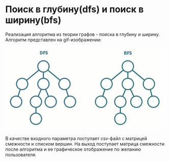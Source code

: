 # Поиск в глубину(dfs) и поиск в ширину(bfs) 
 
Реализация алгоритма из теории графов - поиска в глубину и ширину. Алгоритм представлен на gif-изображении:
<p align="center">
  <img src="https://github.com/GelAssEnHeiT435/graphs/blob/main/NUPJ.gif" alt="gif dfs-bfs"/>
</p>

В качестве входного параметра поступает csv-файл с матрицей смежности и списком вершин. На выход поступает матрица смежности после алгоритма и ее графическое отображение по желанию пользователя.
